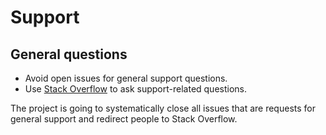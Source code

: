 # Support

## General questions

- Avoid open issues for general support questions.
- Use [Stack Overflow][stack-overflow] to ask support-related questions.

The project is going to systematically close all issues that are
requests for general support and redirect people to Stack Overflow.

[stack-overflow]: https://stackoverflow.com/

